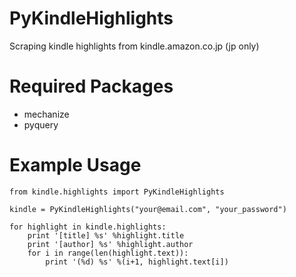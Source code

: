 PyKindleHighlights
==================
Scraping kindle highlights from kindle.amazon.co.jp (jp only)

Required Packages
==================
+ mechanize
+ pyquery

Example Usage
==================

    from kindle.highlights import PyKindleHighlights

    kindle = PyKindleHighlights("your@email.com", "your_password")

    for highlight in kindle.highlights:
        print '[title] %s' %highlight.title
        print '[author] %s' %highlight.author
        for i in range(len(highlight.text)):
            print '(%d) %s' %(i+1, highlight.text[i])
